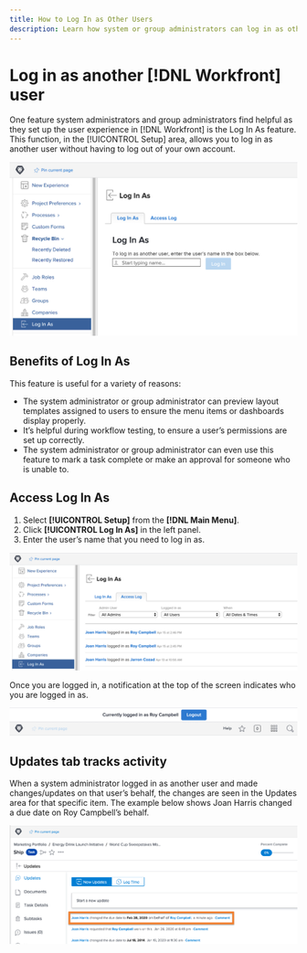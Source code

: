 ```yaml
---
title: How to Log In as Other Users
description: Learn how system or group administrators can log in as other Adobe Workfront users to test system settings, layout templates, reports, etc.
---
```


# Log in as another [!DNL Workfront] user

One feature system administrators and group administrators find helpful as they set up the user experience in [!DNL Workfront] is the Log In As feature. This function, in the [!UICONTROL Setup] area, allows you to log in as another user without having to log out of your own account.

![[!UICONTROL Log In As] page in [!UICONTROL Setup] area](assets/admin-fund-log-in-as-1.png)

## Benefits of Log In As

This feature is useful for a variety of reasons:

* The system administrator or group administrator can preview layout templates assigned to users to ensure the menu items or dashboards display properly.
* It’s helpful during workflow testing, to ensure a user’s permissions are set up correctly.
* The system administrator or group administrator can even use this feature to mark a task complete or make an approval for someone who is unable to.

## Access Log In As

1. Select **[!UICONTROL Setup]** from the **[!DNL Main Menu]**.
1. Click **[!UICONTROL Log In As]** in the left panel.
1. Enter the user’s name that you need to log in as.

![[!UICONTROL Access Log] tab on [!UICONTROL Log In As] page](assets/admin-fund-log-in-as-3.png)

Once you are logged in, a notification at the top of the screen indicates who you are logged in as.

![[!UICONTROL Currently logged in as] message at top of [!DNL Workfront] window](assets/admin-fund-log-in-as-2.png)

## Updates tab tracks activity

When a system administrator logged in as another user and made changes/updates on that user’s behalf, the changes are seen in the Updates area for that specific item. The example below shows Joan Harris changed a due date on Roy Campbell’s behalf.

![[!UICONTROL Updates] section](assets/admin-fund-log-in-as-4.png)
